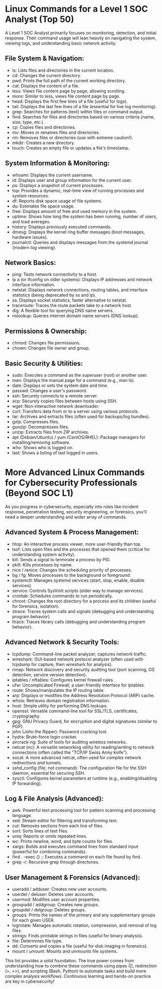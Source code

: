 # Linux Commands for a Level 1 SOC Analyst (Top 50)

A Level 1 SOC Analyst primarily focuses on monitoring, detection, and initial response. Their command usage will lean heavily on navigating the system, viewing logs, and understanding basic network activity.

## File System & Navigation:

- ls: Lists files and directories in the current location.
- cd: Changes the current directory.
- pwd: Prints the full path of the current working directory.
- cat: Displays the content of a file.
- less: Views file content page by page, allowing scrolling.
- more: Similar to less, views file content page by page.
- head: Displays the first few lines of a file (useful for logs).
- tail: Displays the last few lines of a file (essential for live log monitoring).
- grep: Searches for patterns (text) within files or command output.
- find: Searches for files and directories based on various criteria (name, size, type, etc.).
- cp: Copies files and directories.
- mv: Moves or renames files and directories.
- rm: Removes files or directories (use with extreme caution!).
- mkdir: Creates a new directory.
- touch: Creates an empty file or updates a file's timestamp.

## System Information & Monitoring:

- whoami: Displays the current username.
- id: Displays user and group information for the current user.
- ps: Displays a snapshot of current processes.
- top: Provides a dynamic, real-time view of running processes and system resources.
- df: Reports disk space usage of file systems.
- du: Estimates file space usage.
- free: Displays amount of free and used memory in the system.
- uptime: Shows how long the system has been running, number of users, and load averages.
- history: Displays previously executed commands.
- dmesg: Displays the kernel ring buffer messages (boot messages, hardware issues).
- journalctl: Queries and displays messages from the systemd journal (modern log viewing).

## Network Basics:

- ping: Tests network connectivity to a host.
- ip a (or ifconfig on older systems): Displays IP addresses and network interface information.
- netstat: Displays network connections, routing tables, and interface statistics (being deprecated by ss and ip).
- ss: Displays socket statistics, faster alternative to netstat.
- traceroute: Traces the route packets take to a network host.
- dig: A flexible tool for querying DNS name servers.
- nslookup: Queries internet domain name servers (DNS lookup).

## Permissions & Ownership:

- chmod: Changes file permissions.
- chown: Changes file owner and group.

## Basic Security & Utilities:

- sudo: Executes a command as the superuser (root) or another user.
- man: Displays the manual page for a command (e.g., man ls).
- date: Displays or sets the system date and time.
- passwd: Changes a user's password.
- ssh: Securely connects to a remote server.
- scp: Securely copies files between hosts using SSH.
- wget: Non-interactive network downloader.
- curl: Transfers data from or to a server using various protocols.
- tar: Archives and extracts files (often used for backups/log bundles).
- gzip: Compresses files.
- gunzip: Decompresses files.
- unzip: Extracts files from ZIP archives.
- apt (Debian/Ubuntu) / yum (CentOS/RHEL): Package managers for installing/removing software.
- who: Shows who is logged on.
- last: Shows a listing of last logged in users.

# More Advanced Linux Commands for Cybersecurity Professionals (Beyond SOC L1)

As you progress in cybersecurity, especially into roles like incident response, penetration testing, security engineering, or forensics, you'll need a deeper understanding and wider array of commands.

## Advanced System & Process Management:

- htop: An interactive process viewer, more user-friendly than top.
- lsof: Lists open files and the processes that opened them (critical for understanding system activity).
- kill: Sends a signal to terminate a process by PID.
- pkill: Kills processes by name.
- nice / renice: Changes the scheduling priority of processes.
- bg / fg: Moves processes to the background or foreground.
- systemctl: Manages systemd services (start, stop, enable, disable services).
- service: Controls SysVinit scripts (older way to manage services).
- crontab: Schedules commands to run periodically.
- chroot: Changes the root directory for a process and its children (useful for forensics, isolation).
- strace: Traces system calls and signals (debugging and understanding program behavior).
- ltrace: Traces library calls (debugging and understanding program behavior).

## Advanced Network & Security Tools:

- tcpdump: Command-line packet analyzer; captures network traffic.
- wireshark: GUI-based network protocol analyzer (often used with tcpdump for capture, then wireshark for analysis).
- nmap: Network discovery and security auditing tool (port scanning, OS detection, service version detection).
- iptables / nftables: Configures kernel firewall rules.
- ufw: Uncomplicated Firewall, a user-friendly interface for iptables.
- route: Shows/manipulates the IP routing table.
- arp: Displays or modifies the Address Resolution Protocol (ARP) cache.
- whois: Retrieves domain registration information.
- host: Simple utility for performing DNS lookups.
- openssl: Versatile command-line tool for SSL/TLS, certificates, cryptography.
- gpg: GNU Privacy Guard, for encryption and digital signatures (similar to PGP).
- john (John the Ripper): Password cracking tool.
- hydra: Brute-force login cracker.
- aircrack-ng: Suite of tools for auditing wireless networks.
- netcat (nc): A versatile networking utility for reading/writing to network connections (often called the "TCP/IP Swiss Army knife").
- socat: A more advanced netcat, often used for complex network redirections and tunnels.
- sshd_config (file, not command): The configuration file for the SSH daemon, essential for securing SSH.
- sysctl: Configures kernel parameters at runtime (e.g., enabling/disabling IP forwarding).

## Log & File Analysis (Advanced):

- awk: Powerful text processing tool for pattern scanning and processing language.
- sed: Stream editor for filtering and transforming text.
- cut: Removes sections from each line of files.
- sort: Sorts lines of text files.
- uniq: Reports or omits repeated lines.
- wc: Prints newline, word, and byte counts for files.
- xargs: Builds and executes command lines from standard input (powerful for combining commands).
- find . -exec {} \;: Executes a command on each file found by find.
- grep -r: Recursive grep through directories.

## User Management & Forensics (Advanced):

- useradd / adduser: Creates new user accounts.
- userdel / deluser: Deletes user accounts.
- usermod: Modifies user account properties.
- groupadd / addgroup: Creates new groups.
- groupdel / delgroup: Deletes groups.
- groups: Prints the names of the primary and any supplementary groups for each given USER.
- logrotate: Manages automatic rotation, compression, and removal of log files.
- strings: Finds printable strings in files (useful for binary analysis).
- file: Determines file type.
- dd: Converts and copies a file (useful for disk imaging in forensics).
- mount / umount: Mounts and unmounts file systems.

This list provides a solid foundation. The true power comes from understanding how to combine these commands using pipes (|), redirection (>, >>), and scripting (Bash, Python) to automate tasks and build more complex analysis workflows. Continuous learning and hands-on practice are key in cybersecurity!
